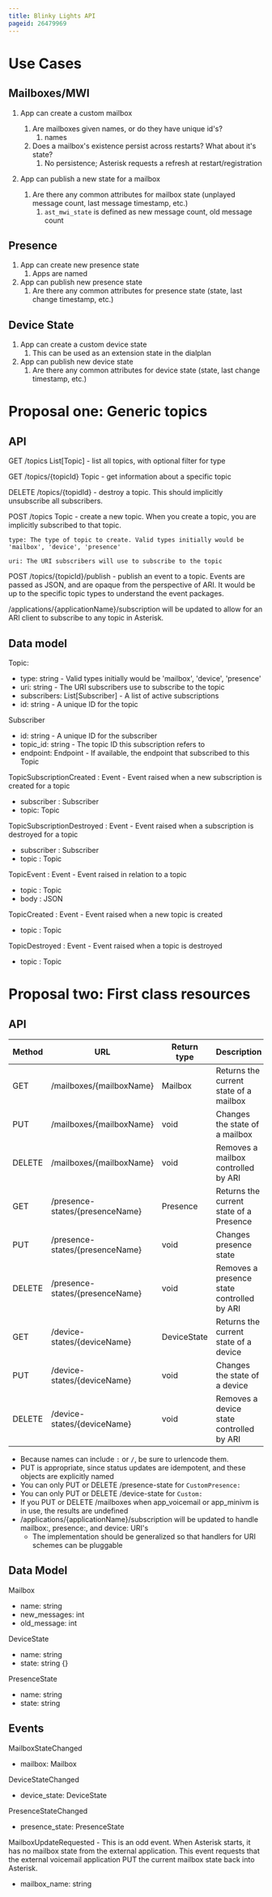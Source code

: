 ```yaml
---
title: Blinky Lights API
pageid: 26479969
---
```


Use Cases
=========

Mailboxes/MWI
-------------

1. App can create a custom mailbox
	1. Are mailboxes given names, or do they have unique id's?
		1. names
	2. Does a mailbox's existence persist across restarts? What about it's state?
		1. No persistence; Asterisk requests a refresh at restart/registration
2. App can publish a new state for a mailbox  

	1. Are there any common attributes for mailbox state (unplayed message count, last message timestamp, etc.)
		1. `ast_mwi_state` is defined as new message count, old message count

Presence
--------

1. App can create new presence state
	1. Apps are named
2. App can publish new presence state
	1. Are there any common attributes for presence state (state, last change timestamp, etc.)

Device State
------------

1. App can create a custom device state
	1. This can be used as an extension state in the dialplan
2. App can publish new device state
	1. Are there any common attributes for device state (state, last change timestamp, etc.)

Proposal one: Generic topics
============================

API
---

GET /topics List[Topic] - list all topics, with optional filter for type

GET /topics/{topicId} Topic - get information about a specific topic

DELETE /topics/{topidId} - destroy a topic. This should implicitly unsubscribe all subscribers.

POST /topics Topic - create a new topic. When you create a topic, you are implicitly subscribed to that topic.

    type: The type of topic to create. Valid types initially would be 'mailbox', 'device', 'presence'

    uri: The URI subscribers will use to subscribe to the topic

POST /topics/{topicId}/publish - publish an event to a topic. Events are passed as JSON, and are opaque from the perspective of ARI. It would be up to the specific topic types to understand the  event packages.

/applications/{applicationName}/subscription will be updated to allow for an ARI client to subscribe to any topic in Asterisk.

Data model
----------

Topic:

* type: string - Valid types initially would be 'mailbox', 'device', 'presence'
* uri: string - The URI subscribers use to subscribe to the topic
* subscribers: List[Subscriber] - A list of active subscriptions
* id: string - A unique ID for the topic

Subscriber

* id: string - A unique ID for the subscriber
* topic_id: string - The topic ID this subscription refers to
* endpoint: Endpoint - If available, the endpoint that subscribed to this Topic

TopicSubscriptionCreated : Event - Event raised when a new subscription is created for a topic

* subscriber : Subscriber
* topic: Topic

TopicSubscriptionDestroyed : Event - Event raised when a subscription is destroyed for a topic

* subscriber : Subscriber
* topic : Topic

TopicEvent : Event - Event raised in relation to a topic

* topic : Topic
* body : JSON

TopicCreated : Event - Event raised when a new topic is created

* topic : Topic

TopicDestroyed : Event - Event raised when a topic is destroyed

* topic : Topic

Proposal two: First class resources
===================================

API
---

| Method | URL | Return type | Description |
| --- | --- | --- | --- |
| GET | /mailboxes/{mailboxName} | Mailbox | Returns the current state of a mailbox |
| PUT | /mailboxes/{mailboxName} | void | Changes the state of a mailbox |
| DELETE | /mailboxes/{mailboxName} | void | Removes a mailbox controlled by ARI |
| GET | /presence-states/{presenceName} | Presence | Returns the current state of a Presence |
| PUT | /presence-states/{presenceName} | void | Changes presence state |
| DELETE | /presence-states/{presenceName} | void | Removes a presence state controlled by ARI |
| GET | /device-states/{deviceName} | DeviceState | Returns the current state of a device |
| PUT | /device-states/{deviceName} | void | Changes the state of a device |
| DELETE | /device-states/{deviceName} | void | Removes a device state controlled by ARI |

* Because names can include `:` or `/`, be sure to urlencode them.
* PUT is appropriate, since status updates are idempotent, and these objects are explicitly named
* You can only PUT or DELETE /presence-state for `CustomPresence:`
* You can only PUT or DELETE /device-state for `Custom:`
* If you PUT or DELETE /mailboxes when app_voicemail or app_minivm is in use, the results are undefined
* /applications/{applicationName}/subscription will be updated to handle mailbox:, presence:, and device: URI's
	+ The implementation should be generalized so that handlers for URI schemes can be pluggable

Data Model
----------

Mailbox

* name: string
* new_messages: int
* old_message: int

DeviceState

* name: string
* state: string {}

PresenceState

* name: string
* state: string

Events
------

MailboxStateChanged

* mailbox: Mailbox

DeviceStateChanged

* device_state: DeviceState

PresenceStateChanged

* presence_state: PresenceState

MailboxUpdateRequested - This is an odd event. When Asterisk starts, it has no mailbox state from the external application. This event requests that the external voicemail application PUT the current mailbox state back into Asterisk.

* mailbox_name: string
